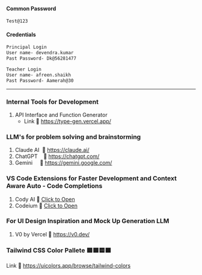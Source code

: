 #### Common Password
```
Test@123
```
#### Credentials
```markdown
Principal Login
User name- devendra.kumar
Past Password- Dk@56281477 

Teacher Login
User name- afreen.shaikh
Past Password- Aamerah@30
```
---
### Internal Tools for Development
1. API Interface and Function Generator
   - Link 🔗 https://type-gen.vercel.app/

### LLM's for problem solving and brainstorming
1. Claude AI  🔗 https://claude.ai/
2. ChatGPT    🔗 https://chatgpt.com/
3. Gemini     🔗 https://gemini.google.com/

### VS Code Extensions for Faster Development and Context Aware Auto - Code Completions
1. Cody AI 🔗 <a href="https://marketplace.visualstudio.com/items?itemName=sourcegraph.cody-ai" target="_blank">Click to Open</a>
2. Codeium 🔗 <a href="https://marketplace.visualstudio.com/items?itemName=Codeium.codeium" target="_blank">Click to Open</a>

### For UI Design Inspiration and Mock Up Generation LLM
1. V0 by Vercel 🔗 https://v0.dev/
### Tailwind CSS Color Pallete 🟥🟩🟨🟧
Link 🔗 https://uicolors.app/browse/tailwind-colors

